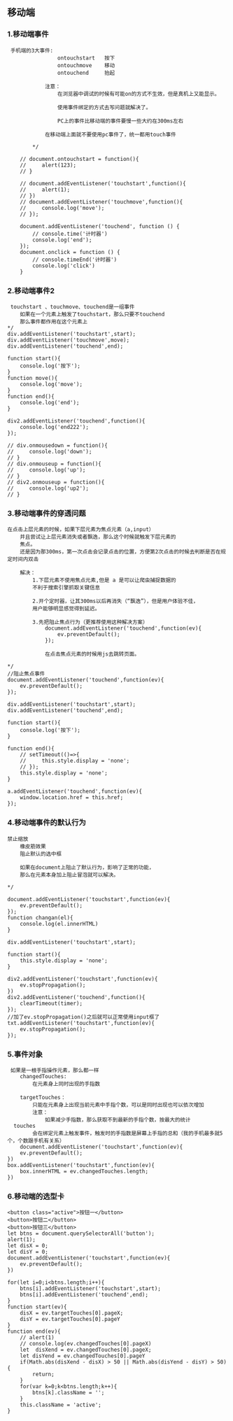## 移动端

### 1.移动端事件

     手机端的3大事件:               
                    ontouchstart   按下
                    ontouchmove    移动
                    ontouchend     抬起
        
                注意：
                    在浏览器中调试的时候有可能on的方式不生效，但是真机上又能显示。
        
                    使用事件绑定的方式去写问题就解决了。
        
                    PC上的事件比移动端的事件要慢一些大约在300ms左右
    
                在移动端上面就不要使用pc事件了，统一都用touch事件    
                        
            */
    
        // document.ontouchstart = function(){
        //     alert(123);
        // }
    
        // document.addEventListener('touchstart',function(){
        //     alert(1);
        // })
        // document.addEventListener('touchmove',function(){
        //     console.log('move');
        // });
    
        document.addEventListener('touchend', function () {
            // console.time('计时器')
            console.log('end');
        });
        document.onclick = function () {
            // console.timeEnd('计时器')
            console.log('click')
        }
### 2.移动端事件2

     touchstart 、touchmove、touchend是一组事件   
        如果在一个元素上触发了touchstart，那么只要不touchend
        那么事件都作用在这个元素上
    */
    div.addEventListener('touchstart',start);
    div.addEventListener('touchmove',move);
    div.addEventListener('touchend',end);
    
    function start(){
        console.log('按下');
    }
    function move(){
        console.log('move');
    }
    function end(){
        console.log('end');
    }
    
    div2.addEventListener('touchend',function(){
        console.log('end222');
    });
    
    // div.onmousedown = function(){
    //     console.log('down');
    // }
    // div.onmouseup = function(){
    //     console.log('up');
    // }
    // div2.onmouseup = function(){
    //     console.log('up2');
    // }
### 3.移动端事件的穿透问题

    在点击上层元素的时候，如果下层元素为焦点元素（a,input）    
        并且尝试让上层元素消失或者飘逸，那么这个时候就触发下层元素的
        焦点。
        还是因为那300ms，第一次点击会记录点击的位置，方便第2次点击的时候去判断是否在规定时间内双击
    
        解决：
            1.下层元素不使用焦点元素,但是 a 是可以让爬虫捕捉数据的
            不利于搜索引擎抓取关键信息
    
            2.开个定时器，让其300ms以后再消失（“飘逸”），但是用户体验不佳，
            用户能够明显感觉得到延迟。
    
            3.先把阻止焦点行为（更推荐使用这种解决方案）
                document.addEventListener('touchend',function(ev){
                    ev.preventDefault();
                });
    
                在点击焦点元素的时候用js去跳转页面。
    
    */
    //阻止焦点事件
    document.addEventListener('touchend',function(ev){
        ev.preventDefault();
    });
    
    div.addEventListener('touchstart',start);
    div.addEventListener('touchend',end);
    
    function start(){
        console.log('按下');
    }
    
    function end(){
        // setTimeout(()=>{
        //     this.style.display = 'none';
        // });
        this.style.display = 'none';
    }
    
    a.addEventListener('touchend',function(ev){
        window.location.href = this.href;
    });
### 4.移动端事件的默认行为

    禁止缩放    
        橡皮筋效果
        阻止默认的选中框
    
        如果在document上阻止了默认行为，影响了正常的功能，
        那么在元素本身加上阻止冒泡就可以解决。
    
    */    
    
    document.addEventListener('touchstart',function(ev){
        ev.preventDefault();
    });
    function changan(el){
        console.log(el.innerHTML)
    }
       
    div.addEventListener('touchstart',start);
    
    function start(){
        this.style.display = 'none';
    }
       
    div2.addEventListener('touchstart',function(ev){
        ev.stopPropagation();
    })
    div2.addEventListener('touchend',function(){
        clearTimeout(timer);
    });
    //加了ev.stopPropagation()之后就可以正常使用input框了
    txt.addEventListener('touchstart',function(ev){
        ev.stopPropagation();
    });
### 5.事件对象

     如果是一根手指操作元素，那么都一样   
        changedTouches:
            在元素身上同时出现的手指数
    
        targetTouches：
            只能在元素身上出现当前元素中手指个数，可以是同时出现也可以依次增加
            注意：
                如果减少手指数，那么获取不到最新的手指个数，按最大的统计
      touches
            会在绑定元素上触发事件，触发时的手指数是屏幕上手指的总和（我的手机最多就5个，个数跟手机有关系）
        document.addEventListener('touchstart',function(ev){
        ev.preventDefault();
    })
    box.addEventListener('touchstart',function(ev){
        box.innerHTML = ev.changedTouches.length;
    })

### 6.移动端的选型卡

    <button class="active">按钮一</button>
    <button>按钮二</button>
    <button>按钮三</button>
    let btns = document.querySelectorAll('button');
    alert(1);
    let disX = 0;
    let disY = 0;
    document.addEventListener('touchstart',function(ev){
        ev.preventDefault();
    })
    
    for(let i=0;i<btns.length;i++){
        btns[i].addEventListener('touchstart',start);
        btns[i].addEventListener('touchend',end);
    }
    function start(ev){
        disX = ev.targetTouches[0].pageX;
        disY = ev.targetTouches[0].pageY
    }
    function end(ev){
        // alert(1)
        // console.log(ev.changedTouches[0].pageX)
        let  disXend = ev.changedTouches[0].pageX;
        let disYend = ev.changedTouches[0].pageY
        if(Math.abs(disXend - disX) > 50 || Math.abs(disYend - disY) > 50){
            return;
        }
        for(var k=0;k<btns.length;k++){
            btns[k].className = '';
        }
        this.className = 'active';
    }    